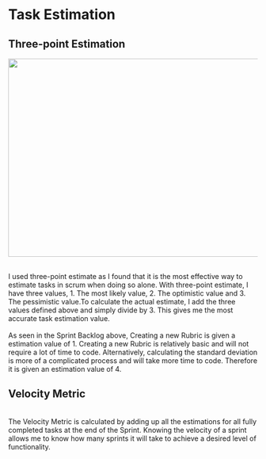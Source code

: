 #  Task Estimation

##  Three-point Estimation
<p align = "center">
  <img width="900" height="400" src="https://miro.medium.com/max/945/1*B7zN4-QgbdIH3IseXykfSw.png">
</p>

<br>
I used three-point estimate as I found that it is the most effective way to estimate tasks in scrum when doing so alone. With three-point estimate, I have three values, 1. The most likely value, 2. The optimistic value and 3. The pessimistic value.To calculate the actual estimate, I add the three values defined above and simply divide by 3. This gives me the most accurate task estimation value.
<br>

<br>
As seen in the Sprint Backlog above, Creating a new Rubric is given a estimation value of 1. Creating a new Rubric is relatively basic and will not require a lot of time to code. Alternatively, calculating the standard deviation is more of a complicated process and will take more time to code. Therefore it is given an estimation value of 4.
<br>

##  Velocity Metric
<br>
The Velocity Metric is calculated by adding up all the estimations for all fully completed tasks at the end of the Sprint. Knowing the velocity of a sprint allows me to know how many sprints it will take to achieve a desired level of functionality.
<br>
